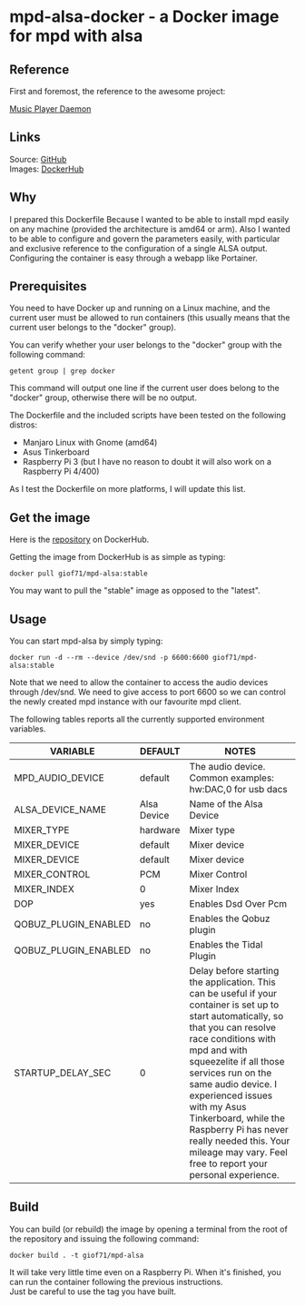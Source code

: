 # mpd-alsa-docker - a Docker image for mpd with alsa

## Reference

First and foremost, the reference to the awesome project:

[Music Player Daemon](https://www.musicpd.org/)

## Links
Source: [GitHub](https://github.com/giof71/mpd-alsa-docker)<br />
Images: [DockerHub](https://hub.docker.com/r/giof71/mpd-alsa)

## Why

I prepared this Dockerfile Because I wanted to be able to install mpd easily on any machine (provided the architecture is amd64 or arm). Also I wanted to be able to configure and govern the parameters easily, with particular and exclusive reference to the configuration of a single ALSA output. Configuring the container is easy through a webapp like Portainer.

## Prerequisites

You need to have Docker up and running on a Linux machine, and the current user must be allowed to run containers (this usually means that the current user belongs to the "docker" group).

You can verify whether your user belongs to the "docker" group with the following command:

`getent group | grep docker`

This command will output one line if the current user does belong to the "docker" group, otherwise there will be no output.

The Dockerfile and the included scripts have been tested on the following distros:

- Manjaro Linux with Gnome (amd64)
- Asus Tinkerboard
- Raspberry Pi 3 (but I have no reason to doubt it will also work on a Raspberry Pi 4/400)

As I test the Dockerfile on more platforms, I will update this list.

## Get the image

Here is the [repository](https://hub.docker.com/repository/docker/giof71/mpd-alsa) on DockerHub.

Getting the image from DockerHub is as simple as typing:

`docker pull giof71/mpd-alsa:stable`<br />

You may want to pull the "stable" image as opposed to the "latest".

## Usage

You can start mpd-alsa by simply typing:

`docker run -d --rm --device /dev/snd -p 6600:6600 giof71/mpd-alsa:stable`

Note that we need to allow the container to access the audio devices through /dev/snd. We need to give access to port 6600 so we can control the newly created mpd instance with our favourite mpd client.

The following tables reports all the currently supported environment variables.

| VARIABLE            | DEFAULT         | NOTES                                                                                                                                                                                                                                                                                                                                                         |
| ------------------- | --------------- | ------------------------------------------------------------------------------------------------------------------------------------------------------------------------------------------------------------------------------------------------------------------------------------------------------------------------------------------------------------- |
| MPD_AUDIO_DEVICE            | default       | The audio device. Common examples: hw:DAC,0 for usb dacs                                                                                                                                                                                                                                                                                                                                       |
| ALSA_DEVICE_NAME            | Alsa Device            | Name of the Alsa Device                                                                                                                                                                                                                                                                                                                                          |
| MIXER_TYPE | hardware           | Mixer type                                                                                                                                                                                                                                                                                                                                    |
| MIXER_DEVICE    | default        | Mixer device                                                                                                                                                                                                                                                                                                                          |
| MIXER_DEVICE    | default        | Mixer device                                                                                                                                                                                                                                                                                                                          |
| MIXER_CONTROL        | PCM              | Mixer Control                                                                                                                                                                                                                                                                                                                            |
| MIXER_INDEX      | 0  | Mixer Index                                                                                                                                                                                                                                                                                                                                   |
| DOP      | yes  | Enables Dsd Over Pcm                                                                                                                                                                                                                                                                                                                                   |
| QOBUZ_PLUGIN_ENABLED     | no | Enables the Qobuz plugin                                                                                                                                                                                                                                                                                                                                  |
| QOBUZ_PLUGIN_ENABLED       | no             | Enables the Tidal Plugin                                                                                                                                                                                                                                                                                                                            |
| STARTUP_DELAY_SEC   | 0               | Delay before starting the application. This can be useful if your container is set up to start automatically, so that you can resolve race conditions with mpd and with squeezelite if all those services run on the same audio device. I experienced issues with my Asus Tinkerboard, while the Raspberry Pi has never really needed this. Your mileage may vary. Feel free to report your personal experience. |

## Build

You can build (or rebuild) the image by opening a terminal from the root of the repository and issuing the following command:

`docker build . -t giof71/mpd-alsa`

It will take very little time even on a Raspberry Pi. When it's finished, you can run the container following the previous instructions.<br />
Just be careful to use the tag you have built.

